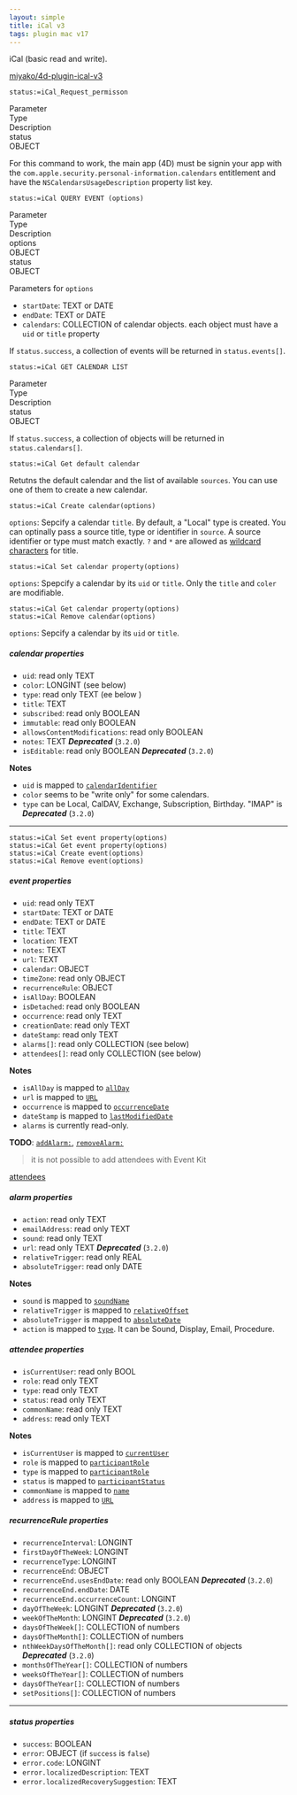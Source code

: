 ```yaml
---
layout: simple
title: iCal v3
tags: plugin mac v17
---
```


iCal (basic read and write).

<!--more-->

[miyako/4d-plugin-ical-v3](https://github.com/miyako/4d-plugin-ical-v3/)

```4d
status:=iCal_Request_permisson
```

<div class="grid">
  <div class="syntax-th cell cell--2">Parameter</div>
  <div class="syntax-th cell cell--2">Type</div>
  <div class="syntax-th cell cell--8">Description</div>
  <div class="syntax-td cell cell--2">status</div>
  <div class="syntax-td cell cell--2">OBJECT</div>
  <div class="syntax-td cell cell--8"></div>          
</div>

For this command to work, the main app (4D) must be signin your app with the ``com.apple.security.personal-information.calendars`` entitlement and have the ``NSCalendarsUsageDescription`` property list key.

```4d
status:=iCal QUERY EVENT (options)
```

<div class="grid">
    <div class="syntax-th cell cell--2">Parameter</div>
    <div class="syntax-th cell cell--2">Type</div>
    <div class="syntax-th cell cell--8">Description</div>
    <div class="syntax-td cell cell--2">options</div>
    <div class="syntax-td cell cell--2">OBJECT</div>
    <div class="syntax-td cell cell--8"></div>     
    <div class="syntax-td cell cell--2">status</div>
    <div class="syntax-td cell cell--2">OBJECT</div>
    <div class="syntax-td cell cell--8"></div>          
</div>

Parameters for ``options``

* ``startDate``:  TEXT or DATE
* ``endDate``: TEXT or DATE
* ``calendars``: COLLECTION of calendar objects. each object must have a ``uid`` or ``title`` property

If ``status.success``, a collection of events will be returned in ``status.events[]``.

```4d
status:=iCal GET CALENDAR LIST
```

<div class="grid">
  <div class="syntax-th cell cell--2">Parameter</div>
  <div class="syntax-th cell cell--2">Type</div>
  <div class="syntax-th cell cell--8">Description</div>
  <div class="syntax-td cell cell--2">status</div>
  <div class="syntax-td cell cell--2">OBJECT</div>
  <div class="syntax-td cell cell--8"></div>          
</div>

If ``status.success``, a collection of objects will be returned in ``status.calendars[]``.

```4d
status:=iCal Get default calendar
```

Retutns the default calendar and the list of available ``sources``. You can use one of them to create a new calendar.

```4d
status:=iCal Create calendar(options)
```

``options``: Sepcify a calendar ``title``. By default, a "Local" type is created. You can optinally pass a source title, type or identifier in ``source``. A source identifier or type must match exactly. ``?`` and ``*`` are allowed as [wildcard characters](https://developer.apple.com/library/archive/documentation/Cocoa/Conceptual/Predicates/Articles/pSyntax.html#//apple_ref/doc/uid/TP40001795) for title.

```4d
status:=iCal Set calendar property(options)
```

``options``:  Spepcify a calendar by its ``uid`` or ``title``. Only the ``title`` and ``coler`` are modifiable.

```4d
status:=iCal Get calendar property(options)
status:=iCal Remove calendar(options)
```

 ``options``: Sepcify a calendar by its ``uid`` or ``title``. 

##### calendar properties

* ``uid``: read only TEXT
* ``color``: LONGINT (see below)
* ``type``: read only TEXT (ee below )
* ``title``: TEXT
* ``subscribed``: read only BOOLEAN
* ``immutable``: read only BOOLEAN
* ``allowsContentModifications``: read only BOOLEAN
* ``notes``: TEXT ***Deprecated***  (``3.2.0``)
* ``isEditable``: read only BOOLEAN ***Deprecated***  (``3.2.0``)

**Notes**

* ``uid`` is mapped to [``calendarIdentifier``](https://developer.apple.com/documentation/eventkit/ekcalendar/1507380-calendaridentifier?language=objc)
* ``color`` seems to be "write only" for some calendars.
* ``type`` can be Local, CalDAV, Exchange, Subscription, Birthday. "IMAP" is  ***Deprecated***  (``3.2.0``)

---

```4d
status:=iCal Set event property(options)
status:=iCal Get event property(options)
status:=iCal Create event(options)
status:=iCal Remove event(options)
```

##### event properties

* ``uid``: read only TEXT 
* ``startDate``:  TEXT or DATE
* ``endDate``:  TEXT or DATE
* ``title``:  TEXT
* ``location``: TEXT
* ``notes``: TEXT
* ``url``: TEXT
* ``calendar``: OBJECT
* ``timeZone``: read only OBJECT
* ``recurrenceRule``: OBJECT
* ``isAllDay``: BOOLEAN
* ``isDetached``: read only BOOLEAN
* ``occurrence``: read only TEXT
* ``creationDate``: read only TEXT
* ``dateStamp``: read only TEXT 
* ``alarms[]``: read only COLLECTION (see below)
* ``attendees[]``: read only COLLECTION (see below)

**Notes**

* ``isAllDay`` is mapped to [``allDay``](https://developer.apple.com/documentation/eventkit/ekevent/1507482-allday?language=objc)
* ``url`` is mapped to [``URL``](https://developer.apple.com/documentation/eventkit/ekcalendaritem/1507265-url?language=objc)
* ``occurrence`` is mapped to [``occurrenceDate``](https://developer.apple.com/documentation/eventkit/ekevent/1507244-occurrencedate?language=objc)
* ``dateStamp`` is mapped to [``lastModifiedDate``](https://developer.apple.com/documentation/eventkit/ekcalendaritem/1507374-lastmodifieddate?language=objc)
* ``alarms`` is currently read-only.

**TODO**: [``addAlarm:``](https://developer.apple.com/documentation/eventkit/ekcalendaritem/1507397-addalarm?language=objc), [``removeAlarm:``](https://developer.apple.com/documentation/eventkit/ekcalendaritem/1507133-removealarm?language=objc)

> it is not possible to add attendees with Event Kit

[attendees](https://developer.apple.com/documentation/eventkit/ekcalendaritem/1507140-attendees?language=objc)

##### alarm properties

* ``action``: read only TEXT
* ``emailAddress``: read only TEXT
* ``sound``: read only TEXT
* ``url``: read only TEXT ***Deprecated***  (``3.2.0``)
* ``relativeTrigger``: read only REAL
* ``absoluteTrigger``: read only DATE

**Notes**

* ``sound`` is mapped to [``soundName``](https://developer.apple.com/documentation/eventkit/ekalarm/1507227-soundname?language=objc)
* ``relativeTrigger`` is mapped to [``relativeOffset``](https://developer.apple.com/documentation/eventkit/ekalarm/1507491-relativeoffset?language=objc)
* ``absoluteTrigger`` is mapped to [``absoluteDate``](https://developer.apple.com/documentation/eventkit/ekalarm/1507486-absolutedate?language=objc)
* ``action`` is mapped to [``type``](https://developer.apple.com/documentation/eventkit/ekalarm/1507242-type?language=objc). It can be Sound, Display, Email, Procedure. 

##### attendee properties

* ``isCurrentUser``: read only BOOL
* ``role``: read only TEXT
* ``type``: read only TEXT
* ``status``: read only TEXT
* ``commonName``: read only TEXT
* ``address``: read only TEXT

**Notes**

* ``isCurrentUser`` is mapped to [``currentUser``](https://developer.apple.com/documentation/eventkit/ekparticipant/1507248-currentuser?language=objc)
* ``role`` is mapped to [``participantRole``](https://developer.apple.com/documentation/eventkit/ekparticipant/1507494-participantrole?language=objc)
* ``type`` is mapped to [``participantRole``](https://developer.apple.com/documentation/eventkit/ekparticipant/1507364-participanttype?language=objc)
* ``status`` is mapped to [``participantStatus``](https://developer.apple.com/documentation/eventkit/ekparticipant/1507533-participantstatus?language=objc)
* ``commonName`` is mapped to [``name``](https://developer.apple.com/documentation/eventkit/ekparticipant/1507480-name?language=objc)
* ``address`` is mapped to [``URL``](https://developer.apple.com/documentation/eventkit/ekparticipant/1507435-url?language=objc)

##### recurrenceRule properties

* ``recurrenceInterval``: LONGINT
* ``firstDayOfTheWeek``: LONGINT
* ``recurrenceType``: LONGINT
* ``recurrenceEnd``: OBJECT
* ``recurrenceEnd.usesEndDate``: read only BOOLEAN ***Deprecated***  (``3.2.0``)
* ``recurrenceEnd.endDate``: DATE
* ``recurrenceEnd.occurrenceCount``: LONGINT
* ``dayOfTheWeek``: LONGINT ***Deprecated***  (``3.2.0``)
* ``weekOfTheMonth``: LONGINT ***Deprecated***  (``3.2.0``)
* ``daysOfTheWeek[]``: COLLECTION of numbers
* ``daysOfTheMonth[]``: COLLECTION of numbers
* ``nthWeekDaysOfTheMonth[]``: read only COLLECTION of objects ***Deprecated***  (``3.2.0``)
* ``monthsOfTheYear[]``: COLLECTION of numbers
* ``weeksOfTheYear[]``: COLLECTION of numbers
* ``daysOfTheYear[]``: COLLECTION of numbers
* ``setPositions[]``: COLLECTION of numbers

---

##### status properties

* ``success``: BOOLEAN
* ``error``: OBJECT (if ``success`` is ``false``)
* ``error.code``: LONGINT
* ``error.localizedDescription``: TEXT
* ``error.localizedRecoverySuggestion``: TEXT
